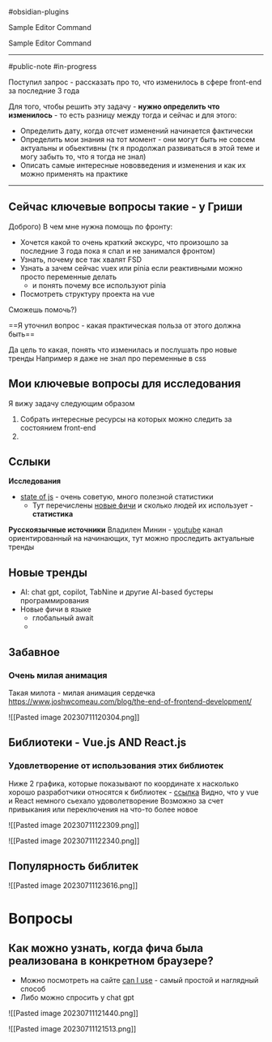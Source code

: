 
#obsidian-plugins

Sample Editor Command

Sample Editor Command


---

#public-note #in-progress 

Поступил запрос - рассказать про то, что изменилось в сфере front-end за последние 3 года

Для того, чтобы решить эту задачу - **нужно определить что изменилось** - то есть разницу между тогда и сейчас и для этого:
- Определить дату, когда отсчет изменений начинается фактически
- Определить мои знания на тот момент - они могут быть не совсем актуальны и обьективны (тк я продолжал развиваться в этой теме и могу забыть то, что я тогда не знал)
- Описать самые интересные нововведения и изменения и как их можно применять на практике

---




## Сейчас ключевые вопросы такие - у Гриши

Доброго)
В чем мне нужна помощь по фронту:
- Хочется какой то очень краткий экскурс, что произошло за последние 3 года пока я спал и не занимался фронтом)
- Узнать, почему все так хвалят FSD
- Узнать а зачем сейчас vuex или pinia если реактивными можно просто переменные делать
     - и понять почему все используют pinia
- Посмотреть структуру проекта на vue

Сможешь помочь?)

==Я уточнил вопрос - какая практическая польза от этого должна быть==

Да цель то какая, понять что изменилась и послушать про новые тренды
Например я даже не знал про переменные в css


## Мои ключевые вопросы для исследования

Я вижу задачу следующим образом
1. Собрать интересные ресурсы на которых можно следить за состоянием front-end
2. 


## Сслыки


**Исследования**
- [state of js](https://2022.stateofjs.com/en-US/demographics/) - очень советую, много полезной статистики
	- Тут перечислены [новые фичи](https://2022.stateofjs.com/en-US/features/language/) и сколько людей их использует - **статистика**


**Русскоязычные источники**
Владилен Минин - [youtube](https://www.youtube.com/channel/UCg8ss4xW9jASrqWGP30jXiw) канал ориентированный на начинающих, тут можно проследить актуальные тренды



## Новые тренды

- AI: chat gpt, copilot, TabNine и другие AI-based бустеры программирования
- Новые фичи в языке
	- глобальный await
	- 


## Забавное

### Очень милая анимация
Такая милота - милая анимация сердечка
https://www.joshwcomeau.com/blog/the-end-of-frontend-development/

![[Pasted image 20230711120304.png]]


## Библиотеки - Vue.js AND React.js

### Удовлетворение от использования этих библиотек

Ниже 2 графика, которые показывают по координате x насколько хорошо разработчики относятся к библиотек - [ссылка](https://2022.stateofjs.com/en-US/libraries/)
Видно, что у vue и React немного сьехало удоволетворение
Возможно за счет привыкания или переключения на что-то более новое

![[Pasted image 20230711122309.png]]

![[Pasted image 20230711122340.png]]


## Популярность библитек

![[Pasted image 20230711123616.png]]

# Вопросы

## Как можно узнать, когда фича была реализована в конкретном браузере?

- Можно посмотреть на сайте [can I use](https://caniuse.com/geolocation) - самый простой и наглядный способ
- Либо можно спросить у chat gpt

![[Pasted image 20230711121440.png]]

![[Pasted image 20230711121513.png]]
